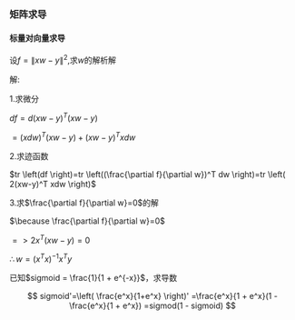 ### 矩阵求导

#### 标量对向量求导

设$f=\left \|xw-y \right \|^2$,求$w$的解析解

解:

1.求微分

$df=d \left( xw-y \right)^T \left( xw-y \right)$

$=(xdw)^T (xw-y) + (xw-y)^T xdw$

2.求迹函数

$tr \left(df \right)=tr \left((\frac{\partial f}{\partial w})^T dw \right)=tr \left( 2(xw-y)^T xdw \right)$

3.求$\frac{\partial f}{\partial w}=0$的解

$\because \frac{\partial f}{\partial w}=0$

$=>2x^T (xw-y)=0$

$\therefore w=(x^T x)^{-1} x^T y$

已知$sigmoid = \frac{1}{1 + e^{-x}}$，求导数

$$
sigmoid'=\left( \frac{e^x}{1+e^x} \right)'
        =\frac{e^x}{1 + e^x}(1 - \frac{e^x}{1 + e^x})
        =sigmod(1 - sigmoid)
$$
